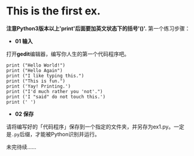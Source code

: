 # This is the first ex.
**注意Python3版本以上'print'后面要加英文状态下的括号'()'.**
第一个练习步骤：
- **01 输入**

打开**gedit**编辑器，编写你人生的第一个代码程序吧。
```
print ("Hello World!")
print ("Hello Again")
print ("I like typing this.")
print ("This is fun.")
print ('Yay! Printing.')
print ("I'd much rather you 'not'.")
print ('I "said" do not touch this.')
print (' ')
```
- **02 保存**

请将编写好的「代码程序」保存到一个指定的文件夹，并另存为ex1.py。一定是`.py`后缀，才能被Python识别并运行。

未完待续……